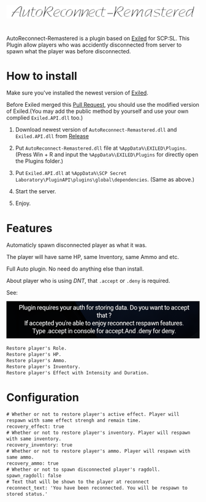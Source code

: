 <div align="center">
  <img src="https://github.com/XKaguya/AutoReconnect-Remastered/blob/main/AutoReconnect-Remastered.png">
</div>

#
AutoReconnect-Remastered is a plugin based on [Exiled](https://github.com/Exiled-Team/EXILED) for SCP:SL. This Plugin allow players who was accidently disconnected from server to spawn what the player was before disconnected.

# How to install

Make sure you've installed the newest version of [Exiled](https://github.com/Exiled-Team/EXILED).

Before Exiled merged this [Pull Request](https://github.com/Exiled-Team/EXILED/pull/2249), you should use the modified version of Exiled.(You may add the public method by yourself and use your own complied `Exiled.API.dll` too.)

1. Download newest version of `AutoReconnect-Remastered.dll` and `Exiled.API.dll` from [Release](https://github.com/XKaguya/AutoReconnect-Remastered/releases)

2. Put `AutoReconnect-Remastered.dll` file at `%AppData%\EXILED\Plugins`. (Press Win + R and input the `%AppData%\EXILED\Plugins` for directly open the Plugins folder.)

3. Put `Exiled.API.dll` at `%AppData%\SCP Secret Laboratory\PluginAPI\plugins\global\dependencies`. (Same as above.)

4. Start the server.

5. Enjoy.


# Features

Automaticly spawn disconnected player as what it was.

The player will have same HP, same Inventory, same Ammo and etc.

Full Auto plugin. No need do anything else than install.

About player who is using *DNT*, that `.accept` or `.deny` is required.

See: 

<div align="center">
  <img src="https://github.com/XKaguya/AutoReconnect-Remastered/blob/main/DNT%20Hint.png">
</div>

```
Restore player's Role.
Restore player's HP.
Restore player's Ammo.
Restore player's Inventory.
Restore player's Effect with Intensity and Duration.
```

# Configuration

```
# Whether or not to restore player's active effect. Player will respawn with same effect strengh and remain time.
recovery_effect: true
# Whether or not to restore player's inventory. Player will respawn with same inventory.
recovery_inventory: true
# Whether or not to restore player's ammo. Player will respawn with same ammo.
recovery_ammo: true
# Whether or not to spawn disconnected player's ragdoll.
spawn_ragdoll: false
# Text that will be shown to the player at reconnect
reconnect_text: 'You have been reconnected. You will be respawn to stored status.'
```

